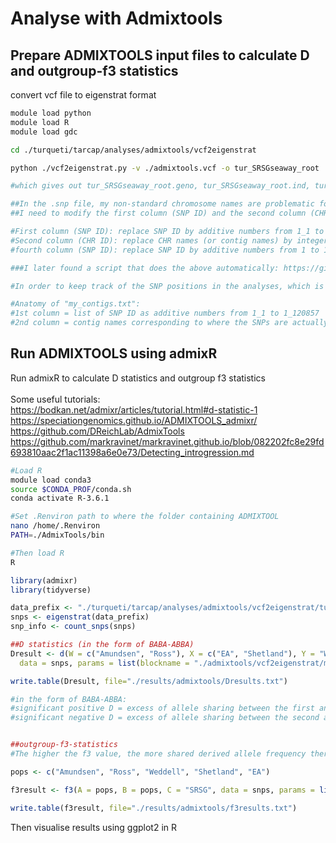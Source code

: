 Analyse with Admixtools
================

## Prepare ADMIXTOOLS input files to calculate D and outgroup-f3 statistics

convert vcf file to eigenstrat format

``` bash
module load python
module load R 
module load gdc

cd ./turqueti/tarcap/analyses/admixtools/vcf2eigenstrat

python ./vcf2eigenstrat.py -v ./admixtools.vcf -o tur_SRSGseaway_root

#which gives out tur_SRSGseaway_root.geno, tur_SRSGseaway_root.ind, tur_SRSGseaway_root.snp files 

##In the .snp file, my non-standard chromosome names are problematic for running ADMIXTOOLS
##I need to modify the first column (SNP ID) and the second column (CHR ID) of that file as follows:

#First column (SNP ID): replace SNP ID by additive numbers from 1_1 to 1_120857 (=my total number of SNPs). 1_ = chrom 1
#Second column (CHR ID): replace CHR names (or contig names) by integer of 1. Arbitrary name all my contigs as chrom 1 
#fourth column (SNP ID): replace SNP ID by additive numbers from 1 to 120857.

###I later found a script that does the above automatically: https://github.com/joanam/scripts/blob/master/convertVCFtoEigenstrat.sh

#In order to keep track of the SNP positions in the analyses, which is necessary for the jackknife process of defining blocks, I made my_contigs.txt defining the blocks (= which SNP belongs to which contig). This info allows the calculation of Zscore

#Anatomy of "my_contigs.txt":
#1st column = list of SNP ID as additive numbers from 1_1 to 1_120857
#2nd column = contig names corresponding to where the SNPs are actually located, but these names cannot be like the original complicated "CLocus-81 to CLocus-197238". Instead they need to be integers. In this case, it will be 1 to 5725.
```

## Run ADMIXTOOLS using admixR

Run admixR to calculate D statistics and outgroup f3 statistics  
<br> Some useful tutorials:  
<https://bodkan.net/admixr/articles/tutorial.html#d-statistic-1>  
<https://speciationgenomics.github.io/ADMIXTOOLS_admixr/>  
<https://github.com/DReichLab/AdmixTools>  
<https://github.com/markravinet/markravinet.github.io/blob/082202fc8e29fd693810aac2f1ac11398a6e0e73/Detecting_introgression.md>

``` bash
#Load R
module load conda3
source $CONDA_PROF/conda.sh
conda activate R-3.6.1

#Set .Renviron path to where the folder containing ADMIXTOOL
nano /home/.Renviron
PATH=./AdmixTools/bin

#Then load R
R
```

``` r
library(admixr)
library(tidyverse)

data_prefix <- "./turqueti/tarcap/analyses/admixtools/vcf2eigenstrat/tur_SRSGseaway_root"
snps <- eigenstrat(data_prefix)
snp_info <- count_snps(snps)

##D statistics (in the form of BABA-ABBA)
Dresult <- d(W = c("Amundsen", "Ross"), X = c("EA", "Shetland"), Y = "Weddell", Z = "SRSG",
  data = snps, params = list(blockname = "./admixtools/vcf2eigenstrat/my_contigs.txt"))

write.table(Dresult, file="./results/admixtools/Dresults.txt")

#in the form of BABA-ABBA:
#significant positive D = excess of allele sharing between the first and the third population 
#significant negative D = excess of allele sharing between the second and the third population


##outgroup-f3-statistics 
#The higher the f3 value, the more shared derived allele frequency there is between pop A and pop B with respect to a common outgroup pop C.

pops <- c("Amundsen", "Ross", "Weddell", "Shetland", "EA")

f3result <- f3(A = pops, B = pops, C = "SRSG", data = snps, params = list(blockname = "./admixtools/vcf2eigenstrat/my_contigs.txt"))

write.table(f3result, file="./results/admixtools/f3results.txt")
```

Then visualise results using ggplot2 in R

